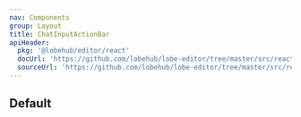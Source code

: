```yaml
---
nav: Components
group: Layout
title: ChatInputActionBar
apiHeader:
  pkg: '@lobehub/editor/react'
  docUrl: 'https://github.com/lobehub/lobe-editor/tree/master/src/react/ChatInputActionBar/index.md'
  sourceUrl: 'https://github.com/lobehub/lobe-editor/tree/master/src/react/ChatInputActionBar/index.ts'
---
```


## Default

<code src="./demos/index.tsx" center></code>
